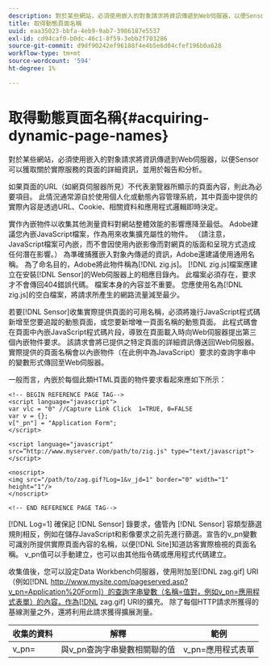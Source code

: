 ```yaml
---
description: 對於某些網站，必須使用嵌入的對象請求將資訊傳遞到Web伺服器，以便Sensor可以獲取關於實際服務的頁面的詳細資訊，並用於報告和分析。
title: 取得動態頁面名稱
uuid: eaa35023-bbfa-4eb9-9ab7-3986187e5537
exl-id: cd94caf0-b0dc-46c1-8f59-3ebb2f703286
source-git-commit: d9df90242ef96188f4e4b5e6d04cfef196b0a628
workflow-type: tm+mt
source-wordcount: '594'
ht-degree: 1%

---
```


# 取得動態頁面名稱{#acquiring-dynamic-page-names}

對於某些網站，必須使用嵌入的對象請求將資訊傳遞到Web伺服器，以便Sensor可以獲取關於實際服務的頁面的詳細資訊，並用於報告和分析。

如果頁面的URL（如網頁伺服器所見）不代表瀏覽器所顯示的頁面內容，則此為必要項目。 此情況通常源自於使用個人化或動態內容管理系統，其中頁面中提供的實際內容是透過URL、Cookie、相關資料和應用程式邏輯即時決定。

實作內嵌物件以收集其他測量資料對網站整體效能的影響應降至最低。 Adobe建議您內嵌JavaScript檔案，作為用來收集擴充屬性的物件。 （請注意，JavaScript檔案可內嵌，而不會因使用內嵌影像而對網頁的版面和呈現方式造成任何潛在影響。） 為準確捕獲嵌入對象內傳遞的資訊，Adobe還建議使用通用名稱。 為了命名目的，Adobe將此物件稱為[!DNL zig.js]。 [!DNL zig.js]檔案應建立在安裝[!DNL Sensor]的Web伺服器上的相應目錄內。 此檔案必須存在，要求才不會傳回404錯誤代碼。 檔案本身的內容並不重要。 您應使用名為[!DNL zig.js]的空白檔案，將請求所產生的網路流量減至最少。

若要[!DNL Sensor]收集實際提供頁面的可用名稱，必須將幾行JavaScript程式碼新增至您要追蹤的動態頁面，或您要新增唯一頁面名稱的動態頁面。 此程式碼會在頁面中內嵌JavaScript程式碼片段，導致在頁面載入時向Web伺服器提出第三個內嵌物件要求。 該請求會將已提供之特定頁面的詳細資訊傳送回Web伺服器。 實際提供的頁面名稱會以內嵌物件（在此例中為JavaScript）要求的查詢字串中的變數形式傳回至Web伺服器。

一般而言，內嵌於每個此類HTML頁面的物件要求看起來應如下所示：

```
<!-- BEGIN REFERENCE PAGE TAG--> 
<script language="javascript"> 
var vlc = "0" //Capture Link Click  1=TRUE, 0=FALSE 
var v = {}; 
v["_pn"] = "Application Form"; 
</script> 
 
<script language="javascript" src=”http://www.myserver.com/path/to/zig.js" type="text/javascript"></script> 
 
<noscript> 
<img src="/path/to/zag.gif?Log=1&v_jd=1" border="0" width="1" height="1"/> 
</noscript> 
 
<!-- END REFERENCE PAGE TAG-->
```

[!DNL Log=1] 確保記 [!DNL Sensor] 錄要求，儘管內 [!DNL Sensor] 容類型篩選規則相反，例如在儲存JavaScript和影像要求之前先進行篩選。宣告的v_pn變數可識別所提供實際頁面內容的名稱，以便[!DNL Site]知道訪客實際檢視的頁面名稱。 v_pn值可以手動建立，也可以由其他指令碼或應用程式代碼建立。

收集值後，您可以設定Data Workbench伺服器，使用附加至[!DNL zag.gif] URI（例如[!DNL http://www.mysite.com/pageserved.asp?v_pn=Application%20Form]）的查詢字串變數（名稱=值對，例如v_pn=應用程式表單）的內容，作為[!DNL zag.gif] URI的擴充。 除了每個HTTP請求所獲得的基線測量之外，還將利用此請求獲得擴展測量。

| 收集的資料 | 解釋 | 範例 |
|---|---|---|
| v_pn= | 與v_pn查詢字串變數相關聯的值 | v_pn=應用程式表單 |
